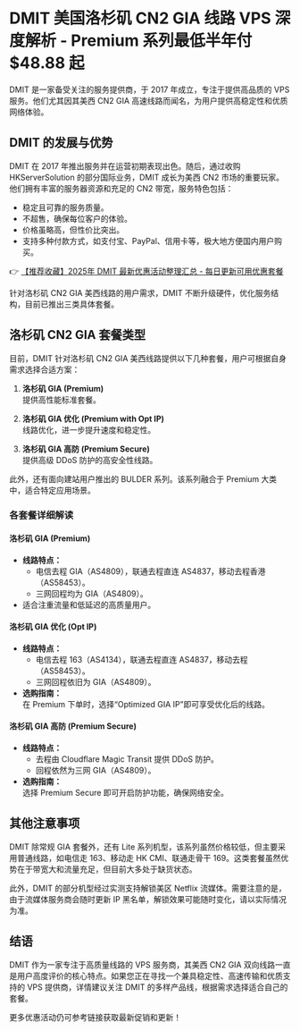 # DMIT 美国洛杉矶 CN2 GIA 线路 VPS 深度解析 - Premium 系列最低半年付 $48.88 起

DMIT 是一家备受关注的服务提供商，于 2017 年成立，专注于提供高品质的 VPS 服务。他们尤其因其美西 CN2 GIA 高速线路而闻名，为用户提供高稳定性和优质网络体验。

## DMIT 的发展与优势

DMIT 在 2017 年推出服务并在运营初期表现出色。随后，通过收购 HKServerSolution 的部分国际业务，DMIT 成长为美西 CN2 市场的重要玩家。他们拥有丰富的服务器资源和充足的 CN2 带宽，服务特色包括：

- 稳定且可靠的服务质量。
- 不超售，确保每位客户的体验。
- 价格虽略高，但性价比突出。
- 支持多种付款方式，如支付宝、PayPal、信用卡等，极大地方便国内用户购买。

👉 [【推荐收藏】2025年 DMIT 最新优惠活动整理汇总 - 每日更新可用优惠套餐](https://bit.ly/dmit_coupon)

针对洛杉矶 CN2 GIA 美西线路的用户需求，DMIT 不断升级硬件，优化服务结构，目前已推出三类具体套餐。

## 洛杉矶 CN2 GIA 套餐类型

目前，DMIT 针对洛杉矶 CN2 GIA 美西线路提供以下几种套餐，用户可根据自身需求选择合适方案：

1. **洛杉矶 GIA (Premium)**  
   提供高性能标准套餐。
   
2. **洛杉矶 GIA 优化 (Premium with Opt IP)**  
   线路优化，进一步提升速度和稳定性。
   
3. **洛杉矶 GIA 高防 (Premium Secure)**  
   提供高级 DDoS 防护的高安全性线路。

此外，还有面向建站用户推出的 BULDER 系列。该系列融合于 Premium 大类中，适合特定应用场景。

### 各套餐详细解读

#### 洛杉矶 GIA (Premium)

- **线路特点：**  
  - 电信去程 GIA（AS4809），联通去程直连 AS4837，移动去程香港（AS58453）。  
  - 三网回程均为 GIA（AS4809）。
- 适合注重流量和低延迟的高质量用户。

#### 洛杉矶 GIA 优化 (Opt IP)

- **线路特点：**  
  - 电信去程 163（AS4134），联通去程直连 AS4837，移动去程（AS58453）。  
  - 三网回程依旧为 GIA（AS4809）。
- **选购指南：**  
  在 Premium 下单时，选择“Optimized GIA IP”即可享受优化后的线路。

#### 洛杉矶 GIA 高防 (Premium Secure)

- **线路特点：**  
  - 去程由 Cloudflare Magic Transit 提供 DDoS 防护。  
  - 回程依然为三网 GIA（AS4809）。
- **选购指南：**  
  选择 Premium Secure 即可开启防护功能，确保网络安全。

## 其他注意事项

DMIT 除常规 GIA 套餐外，还有 Lite 系列机型，该系列虽然价格较低，但主要采用普通线路，如电信走 163、移动走 HK CMI、联通走骨干 169。这类套餐虽然优势在于带宽大和流量充足，但目前大多处于缺货状态。

此外，DMIT 的部分机型经过实测支持解锁美区 Netflix 流媒体。需要注意的是，由于流媒体服务商会随时更新 IP 黑名单，解锁效果可能随时变化，请以实际情况为准。

## 结语

DMIT 作为一家专注于高质量线路的 VPS 服务商，其美西 CN2 GIA 双向线路一直是用户高度评价的核心特点。如果您正在寻找一个兼具稳定性、高速传输和优质支持的 VPS 提供商，详情建议关注 DMIT 的多样产品线，根据需求选择适合自己的套餐。

更多优惠活动仍可参考链接获取最新促销和更新！